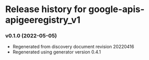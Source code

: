 # Release history for google-apis-apigeeregistry_v1

### v0.1.0 (2022-05-05)

* Regenerated from discovery document revision 20220416
* Regenerated using generator version 0.4.1

